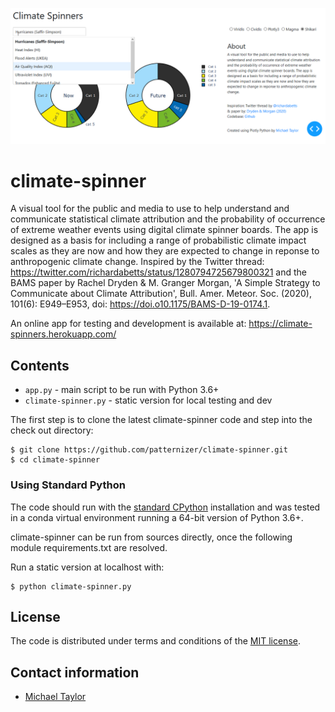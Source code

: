![image](https://github.com/patternizer/climate-spinner/blob/master/app-snapshot.png)

# climate-spinner

A visual tool for the public and media to use to help understand and communicate statistical climate attribution and the 
probability of occurrence of extreme weather events using digital climate spinner boards. The app is designed as a basis 
for including a range of probabilistic climate impact scales as they are now and how they are expected to change in reponse 
to anthropogenic climate change. Inspired by the Twitter thread: https://twitter.com/richardabetts/status/1280794725679800321
and the BAMS paper by Rachel Dryden & M. Granger Morgan, 'A Simple Strategy to Communicate about Climate Attribution', 
Bull. Amer. Meteor. Soc. (2020), 101(6): E949–E953, doi: https://doi.o10.1175/BAMS-D-19-0174.1.

An online app for testing and development is available at: https://climate-spinners.herokuapp.com/

## Contents

* `app.py` - main script to be run with Python 3.6+
* `climate-spinner.py` - static version for local testing and dev

The first step is to clone the latest  climate-spinner code and step into the check out directory: 

    $ git clone https://github.com/patternizer/climate-spinner.git
    $ cd climate-spinner
    
### Using Standard Python 

The code should run with the [standard CPython](https://www.python.org/downloads/) installation and was tested 
in a conda virtual environment running a 64-bit version of Python 3.6+.

climate-spinner can be run from sources directly, once the following module requirements.txt are resolved.

Run a static version at localhost with:

    $ python climate-spinner.py
	        
## License

The code is distributed under terms and conditions of the [MIT license](https://opensource.org/licenses/MIT).

## Contact information

* [Michael Taylor](https://patternizer.github.io)


